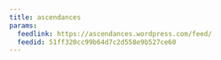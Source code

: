 ```yaml
---
title: ascendances
params:
  feedlink: https://ascendances.wordpress.com/feed/
  feedid: 51ff320cc99b64d7c2d558e9b527ce60
---
```

